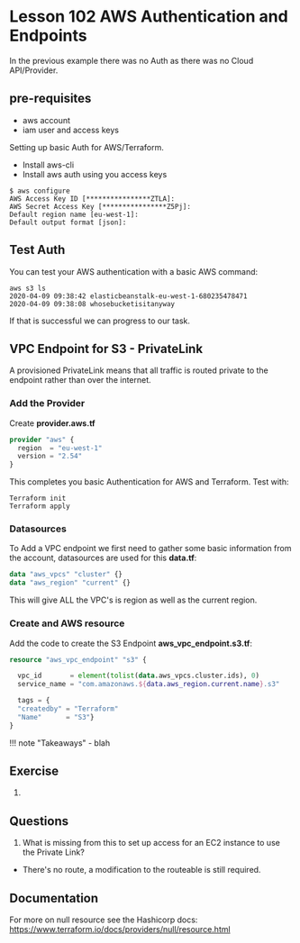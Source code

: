 # Lesson 102 AWS Authentication and Endpoints

In the previous example there was no Auth as there was no Cloud API/Provider.

## pre-requisites

- aws account
- iam user and access keys

Setting up basic Auth for AWS/Terraform.

- Install aws-cli
- Install aws auth using you access keys

```cli
$ aws configure
AWS Access Key ID [****************ZTLA]:
AWS Secret Access Key [****************Z5Pj]:
Default region name [eu-west-1]:
Default output format [json]:
```

## Test Auth

You can test your AWS authentication with a basic AWS command:

```cli
aws s3 ls
2020-04-09 09:38:42 elasticbeanstalk-eu-west-1-680235478471
2020-04-09 09:38:08 whosebucketisitanyway
```

If that is successful we can progress to our task.

## VPC Endpoint for S3 - PrivateLink

A provisioned PrivateLink means that all traffic is routed private to the endpoint rather than over the internet.

### Add the Provider

Create **provider.aws.tf**

```terraform
provider "aws" {
  region  = "eu-west-1"
  version = "2.54"
}
```

This completes you basic Authentication for AWS and Terraform.
Test with:

```cli
Terraform init
Terraform apply
```

### Datasources

To Add a VPC endpoint we first need to gather some basic information from the account, datasources are used for this **data.tf**:

```terraform
data "aws_vpcs" "cluster" {}
data "aws_region" "current" {}
```

This will give ALL the VPC's is region as well as the current region.

### Create and AWS resource

Add the code to create the S3 Endpoint **aws_vpc_endpoint.s3.tf**:

```terraform
resource "aws_vpc_endpoint" "s3" {

  vpc_id       = element(tolist(data.aws_vpcs.cluster.ids), 0)
  service_name = "com.amazonaws.${data.aws_region.current.name}.s3"

  tags = {
  "createdby" = "Terraform"
  "Name"      = "S3"}
}
```

!!! note "Takeaways" - blah

## Exercise

1.

## Questions

1. What is missing from this to set up access for an EC2 instance to use the Private Link?

- There's no route, a modification to the routeable is still required.

## Documentation

For more on null resource see the Hashicorp docs:
<https://www.terraform.io/docs/providers/null/resource.html>
